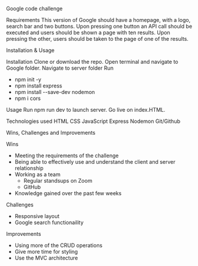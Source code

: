 Google code challenge

Requirements
This version of Google should have a homepage, with a logo, search bar and two buttons.
Upon pressing one button an API call should be executed and users should be shown a page with ten results.
Upon pressing the other, users should be taken to the page of one of the results.

Installation & Usage

Installation
Clone or download the repo.
Open terminal and navigate to Google folder.
Navigate to server folder
Run 
* npm init -y
* npm install express
* npm install --save-dev nodemon
* npm i cors

Usage
Run npm run dev to launch server.
Go live on index.HTML.

Technologies used
HTML
CSS
JavaScript
Express
Nodemon
Git/Github

Wins, Challenges and Improvements

Wins
- Meeting the requirements of the challenge
- Being able to effectively use and understand the client and server relationship
- Working as a team 
    - Regular standsups on Zoom
    - GitHub
- Knowledge gained over the past few weeks

Challenges
- Responsive layout
- Google search functionaility

Improvements
- Using more of the CRUD operations
- Give more time for styling
- Use the MVC architecture

